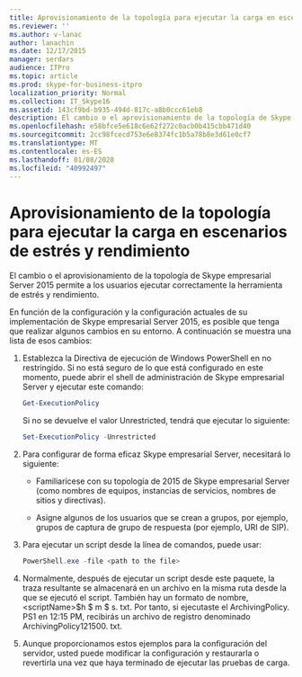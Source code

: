 ```yaml
---
title: Aprovisionamiento de la topología para ejecutar la carga en escenarios de estrés y rendimiento
ms.reviewer: ''
ms.author: v-lanac
author: lanachin
ms.date: 12/17/2015
manager: serdars
audience: ITPro
ms.topic: article
ms.prod: skype-for-business-itpro
localization_priority: Normal
ms.collection: IT_Skype16
ms.assetid: 143cf9bd-b935-494d-817c-a8b0ccc61eb8
description: El cambio o el aprovisionamiento de la topología de Skype empresarial Server 2015 permite a los usuarios ejecutar correctamente la herramienta de estrés y rendimiento.
ms.openlocfilehash: e58bfce5e618c6e62f272c0acb0b415cbb471d40
ms.sourcegitcommit: 2cc98fcecd753e6e8374fc1b5a78b8e3d61e0cf7
ms.translationtype: MT
ms.contentlocale: es-ES
ms.lasthandoff: 01/08/2020
ms.locfileid: "40992497"
---
```

# <a name="provisioning-the-topology-to-run-load-in-stress-and-performance-scenarios"></a>Aprovisionamiento de la topología para ejecutar la carga en escenarios de estrés y rendimiento
 
El cambio o el aprovisionamiento de la topología de Skype empresarial Server 2015 permite a los usuarios ejecutar correctamente la herramienta de estrés y rendimiento.
  
En función de la configuración y la configuración actuales de su implementación de Skype empresarial Server 2015, es posible que tenga que realizar algunos cambios en su entorno. A continuación se muestra una lista de esos cambios:
  
1. Establezca la Directiva de ejecución de Windows PowerShell en no restringido. Si no está seguro de lo que está configurado en este momento, puede abrir el shell de administración de Skype empresarial Server y ejecutar este comando:
    
   ```PowerShell
   Get-ExecutionPolicy
   ```

   Si no se devuelve el valor Unrestricted, tendrá que ejecutar lo siguiente:
    
   ```PowerShell
   Set-ExecutionPolicy -Unrestricted
   ```

2. Para configurar de forma eficaz Skype empresarial Server, necesitará lo siguiente:
    
    - Familiarícese con su topología de 2015 de Skype empresarial Server (como nombres de equipos, instancias de servicios, nombres de sitios y directivas).
    
    - Asigne algunos de los usuarios que se crean a grupos, por ejemplo, grupos de captura de grupo de respuesta (por ejemplo, URI de SIP).
    
3. Para ejecutar un script desde la línea de comandos, puede usar:
    
   ```PowerShell
   PowerShell.exe -file <path to the file>
   ```

4. Normalmente, después de ejecutar un script desde este paquete, la traza resultante se almacenará en un archivo en la misma ruta desde la que se ejecutó el script. También hay un formato de nombre, \<scriptName\>$h $ m $ s. txt. Por tanto, si ejecutaste el ArchivingPolicy. PS1 en 12:15 PM, recibirás un archivo de registro denominado ArchivingPolicy121500. txt.
    
5. Aunque proporcionamos estos ejemplos para la configuración del servidor, usted puede modificar la configuración y restaurarla o revertirla una vez que haya terminado de ejecutar las pruebas de carga.
    

